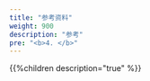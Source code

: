 ```yaml
---
title: "参考资料"
weight: 900
description: "参考"
pre: "<b>4. </b>"
---
```


{{%children description="true" %}}